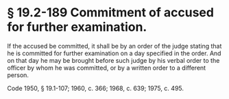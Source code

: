# § 19.2-189 Commitment of accused for further examination.

<p>If the accused be committed, it shall be by an order of the judge stating that he is committed for further examination on a day specified in the order. And on that day he may be brought before such judge by his verbal order to the officer by whom he was committed, or by a written order to a different person.</p><p>Code 1950, § 19.1-107; 1960, c. 366; 1968, c. 639; 1975, c. 495.</p>